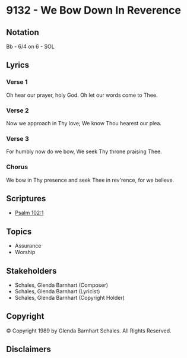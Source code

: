 # 9132 - We Bow Down In Reverence

## Notation

Bb - 6/4 on 6 - SOL

## Lyrics

### Verse 1

Oh hear our prayer, holy God. Oh let our words come to Thee.

### Verse 2

Now we approach in Thy love; We know Thou hearest our plea.

### Verse 3

For humbly now do we bow, We seek Thy throne praising Thee.

### Chorus

We bow in Thy presence and seek Thee in rev'rence, for we believe.


## Scriptures

- [Psalm 102:1](https://www.biblegateway.com/passage/?search=Psalm%20102%3A1)

## Topics

- Assurance
- Worship

## Stakeholders

- Schales, Glenda Barnhart (Composer)
- Schales, Glenda Barnhart (Lyricist)
- Schales, Glenda Barnhart (Copyright Holder)

## Copyright

© Copyright 1989 by Glenda Barnhart Schales. All Rights Reserved.


## Disclaimers


